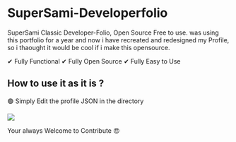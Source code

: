 # SuperSami-Developerfolio
SuperSami Classic Developer-Folio, Open Source Free to use. was using this portfolio for a year and now i have recreated and redesigned my Profile, so i thaought it would be cool if i make this opensource.

✔ Fully Functional
✔ Fully Open Source
✔ Fully Easy to Use


## How to use it as it is ? 
🟢 Simply Edit the profile JSON in the directory 


<img src="https://i.imgur.com/Hcm6lIC.png" />


Your always Welcome to Contribute 😍
